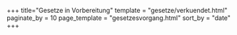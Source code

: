+++
title="Gesetze in Vorbereitung"
template = "gesetze/verkuendet.html"
paginate_by = 10
page_template = "gesetzesvorgang.html"
sort_by = "date"
+++